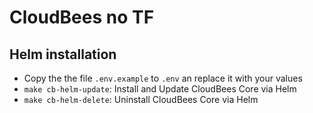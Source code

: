 # CloudBees no TF

## Helm installation

- Copy the the file `.env.example` to `.env` an replace it with your values
- `make cb-helm-update`: Install and Update CloudBees Core via Helm
- `make cb-helm-delete`: Uninstall CloudBees Core via Helm
